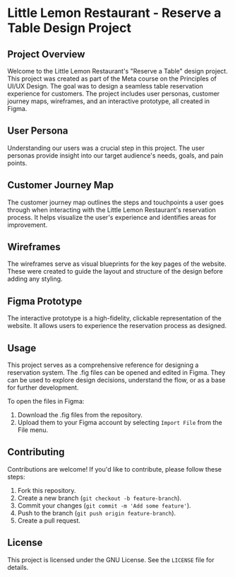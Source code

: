 
# Little Lemon Restaurant - Reserve a Table Design Project

## Project Overview

Welcome to the Little Lemon Restaurant's "Reserve a Table" design project. This project was created as part of the Meta course on the Principles of UI/UX Design. The goal was to design a seamless table reservation experience for customers. The project includes user personas, customer journey maps, wireframes, and an interactive prototype, all created in Figma.

## User Persona

Understanding our users was a crucial step in this project. The user personas provide insight into our target audience's needs, goals, and pain points.

## Customer Journey Map

The customer journey map outlines the steps and touchpoints a user goes through when interacting with the Little Lemon Restaurant's reservation process. It helps visualize the user's experience and identifies areas for improvement.

## Wireframes

The wireframes serve as visual blueprints for the key pages of the website. These were created to guide the layout and structure of the design before adding any styling.

## Figma Prototype

The interactive prototype is a high-fidelity, clickable representation of the website. It allows users to experience the reservation process as designed.

## Usage

This project serves as a comprehensive reference for designing a reservation system. The .fig files can be opened and edited in Figma. They can be used to explore design decisions, understand the flow, or as a base for further development.

To open the files in Figma:

1. Download the .fig files from the repository.
2. Upload them to your Figma account by selecting `Import File` from the File menu.

## Contributing

Contributions are welcome! If you'd like to contribute, please follow these steps:

1. Fork this repository.
2. Create a new branch (`git checkout -b feature-branch`).
3. Commit your changes (`git commit -m 'Add some feature'`).
4. Push to the branch (`git push origin feature-branch`).
5. Create a pull request.

## License

This project is licensed under the GNU License. See the `LICENSE` file for details.
